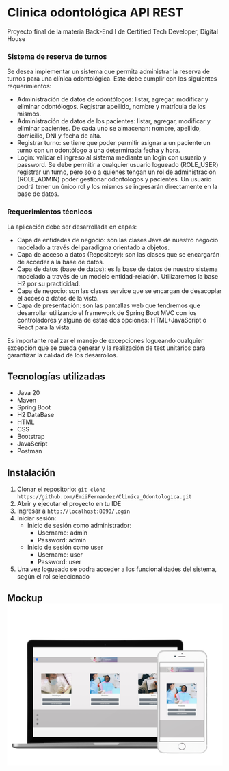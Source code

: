 # Clinica odontológica API REST
Proyecto final de la materia Back-End I de Certified Tech Developer, Digital House

### Sistema de reserva de turnos
Se desea implementar un sistema que permita administrar la reserva de turnos para una clínica odontológica. Este debe cumplir con los siguientes requerimientos:
   * Administración de datos de odontólogos: listar, agregar, modificar y eliminar odontólogos. Registrar apellido, nombre y matrícula de los mismos.
   * Administración de datos de los pacientes: listar, agregar, modificar y eliminar pacientes. De cada uno se almacenan: nombre, apellido, domicilio, DNI y fecha de alta.
   * Registrar turno: se tiene que poder permitir asignar a un paciente un turno con un odontólogo a una determinada fecha y hora. 
   * Login: validar el ingreso al sistema mediante un login con usuario y password. Se debe permitir a cualquier usuario logueado (ROLE_USER) registrar un turno, pero solo a quienes tengan un rol de administración (ROLE_ADMIN) poder gestionar odontólogos y pacientes. Un usuario podrá tener un único rol y los mismos se ingresarán directamente en la base de datos.

### Requerimientos técnicos
La aplicación debe ser desarrollada en capas:
 * Capa de entidades de negocio: son las clases Java de nuestro negocio modelado a través del paradigma orientado a objetos.
 * Capa de acceso a datos (Repository): son las clases que se encargarán de acceder a la base de datos.
 * Capa de datos (base de datos): es la base de datos de nuestro sistema modelado a través de un modelo entidad-relación. Utilizaremos la base H2 por su practicidad. 
 * Capa de negocio: son las clases service que se encargan de desacoplar el acceso a datos de la vista.
 * Capa de presentación: son las pantallas web que tendremos que desarrollar utilizando el framework de Spring Boot MVC con los controladores y alguna de estas dos opciones: HTML+JavaScript o React para la vista.

Es importante realizar el manejo de excepciones logueando cualquier excepción que se pueda generar y la realización de test unitarios para garantizar la calidad de los desarrollos.
    
## Tecnologías utilizadas 
  - Java 20
  - Maven
  - Spring Boot 
  - H2 DataBase 
  - HTML 
  - CSS 
  - Bootstrap 
  - JavaScript 
  - Postman

## Instalación

  1. Clonar el repositorio: 
     `git clone https://github.com/EmiiFernandez/Clinica_Odontologica.git`
  2. Abrir y ejecutar el proyecto en tu IDE
  3. Ingresar a `http://localhost:8090/login`
  4. Iniciar sesión:
      * Inicio de sesión como administrador: 
        - Username: admin 
        - Password: admin
      * Inicio de sesión como user 
        - Username: user 
        - Password: user
   5. Una vez logueado se podra acceder a los funcionalidades del sistema, según el rol seleccionado

## Mockup ![Mockup](src/main/resources/static/img/macbook-pro-mockup-with-a-white-iphone-6-in-front-view-a11923.png)
